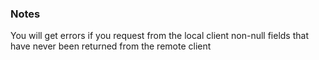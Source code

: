 ### Notes

You will get errors if you request from the local client non-null fields that have never been returned from the remote client